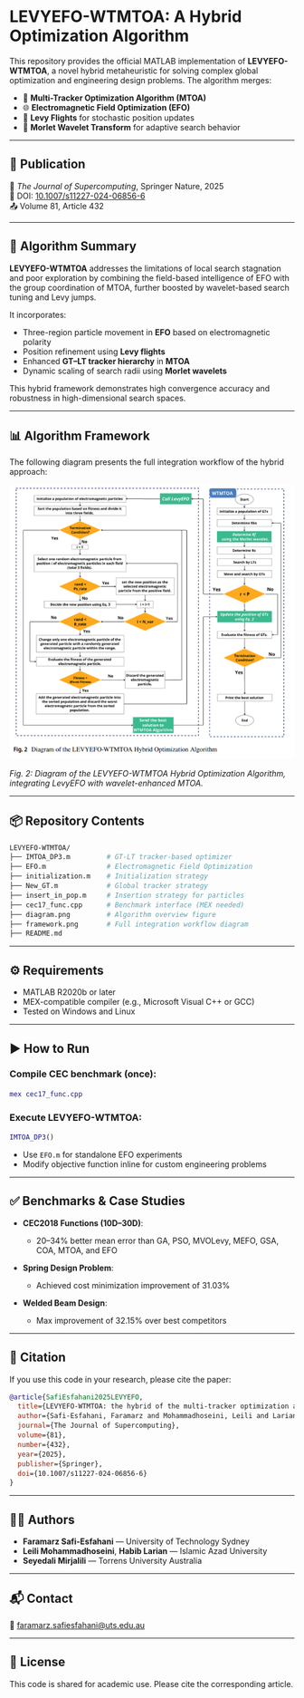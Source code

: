 
# LEVYEFO-WTMTOA: A Hybrid Optimization Algorithm

This repository provides the official MATLAB implementation of **LEVYEFO-WTMTOA**, a novel hybrid metaheuristic for solving complex global optimization and engineering design problems. The algorithm merges:

- 🧭 **Multi-Tracker Optimization Algorithm (MTOA)**
- 🌐 **Electromagnetic Field Optimization (EFO)**
- 🔀 **Levy Flights** for stochastic position updates
- 🌊 **Morlet Wavelet Transform** for adaptive search behavior

---

## 📄 Publication

📘 *The Journal of Supercomputing*, Springer Nature, 2025  
📝 DOI: [10.1007/s11227-024-06856-6](https://doi.org/10.1007/s11227-024-06856-6)  
📤 Volume 81, Article 432

---

## 🧠 Algorithm Summary

**LEVYEFO-WTMTOA** addresses the limitations of local search stagnation and poor exploration by combining the field-based intelligence of EFO with the group coordination of MTOA, further boosted by wavelet-based search tuning and Levy jumps.

It incorporates:
- Three-region particle movement in **EFO** based on electromagnetic polarity
- Position refinement using **Levy flights**
- Enhanced **GT–LT tracker hierarchy** in **MTOA**
- Dynamic scaling of search radii using **Morlet wavelets**

This hybrid framework demonstrates high convergence accuracy and robustness in high-dimensional search spaces.

---

## 📊 Algorithm Framework

The following diagram presents the full integration workflow of the hybrid approach:

![LEVYEFO-WTMTOA Framework](framework.png)

*Fig. 2: Diagram of the LEVYEFO-WTMTOA Hybrid Optimization Algorithm, integrating LevyEFO with wavelet-enhanced MTOA.*

---

## 📦 Repository Contents

```bash
LEVYEFO-WTMTOA/
├── IMTOA_DP3.m         # GT-LT tracker-based optimizer
├── EFO.m               # Electromagnetic Field Optimization
├── initialization.m    # Initialization strategy
├── New_GT.m            # Global tracker strategy
├── insert_in_pop.m     # Insertion strategy for particles
├── cec17_func.cpp      # Benchmark interface (MEX needed)
├── diagram.png         # Algorithm overview figure
├── framework.png       # Full integration workflow diagram
├── README.md
```

---

## ⚙️ Requirements

- MATLAB R2020b or later
- MEX-compatible compiler (e.g., Microsoft Visual C++ or GCC)
- Tested on Windows and Linux

---

## ▶️ How to Run

### Compile CEC benchmark (once):
```matlab
mex cec17_func.cpp
```

### Execute LEVYEFO-WTMTOA:
```matlab
IMTOA_DP3()
```

- Use `EFO.m` for standalone EFO experiments
- Modify objective function inline for custom engineering problems

---

## ✅ Benchmarks & Case Studies

- **CEC2018 Functions (10D–30D)**:
  - 20–34% better mean error than GA, PSO, MVOLevy, MEFO, GSA, COA, MTOA, and EFO

- **Spring Design Problem**:
  - Achieved cost minimization improvement of 31.03%

- **Welded Beam Design**:
  - Max improvement of 32.15% over best competitors

---

## 🧾 Citation

If you use this code in your research, please cite the paper:

```bibtex
@article{SafiEsfahani2025LEVYEFO,
  title={LEVYEFO-WTMTOA: the hybrid of the multi-tracker optimization algorithm and the electromagnetic field optimization},
  author={Safi-Esfahani, Faramarz and Mohammadhoseini, Leili and Larian, Habib and Mirjalili, Seyedali},
  journal={The Journal of Supercomputing},
  volume={81},
  number={432},
  year={2025},
  publisher={Springer},
  doi={10.1007/s11227-024-06856-6}
}
```

---

## 👨‍🔬 Authors

- **Faramarz Safi-Esfahani** — University of Technology Sydney  
- **Leili Mohammadhoseini**, **Habib Larian** — Islamic Azad University  
- **Seyedali Mirjalili** — Torrens University Australia

---

## 📬 Contact

📧 faramarz.safiesfahani@uts.edu.au

---

## 📘 License

This code is shared for academic use. Please cite the corresponding article.

